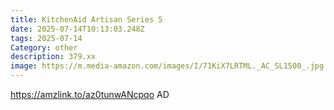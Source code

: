 ```yaml
---
title: KitchenAid Artisan Series 5
date: 2025-07-14T10:13:03.248Z
tags: 2025-07-14
Category: other
description: 379.xx
image: https://m.media-amazon.com/images/I/71KiX7LRTML._AC_SL1500_.jpg
---
```

https://amzlink.to/az0tunwANcpqo
AD